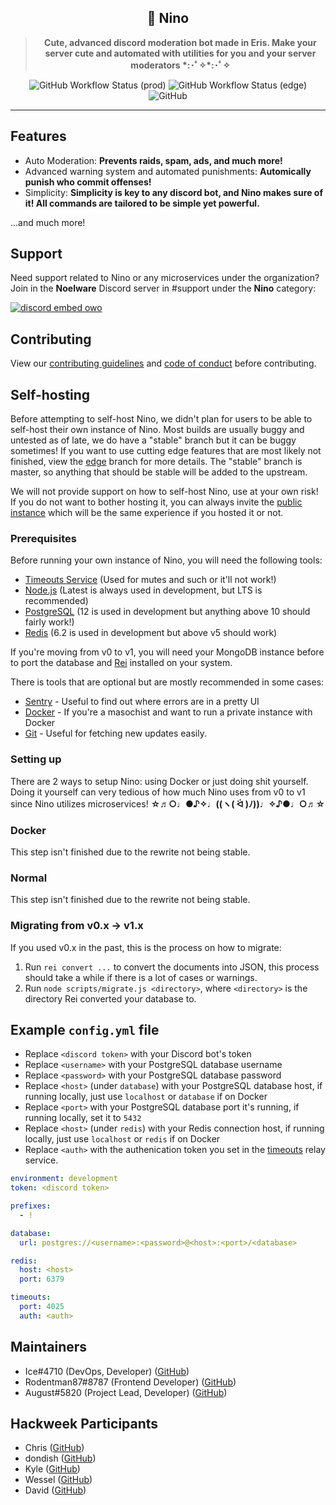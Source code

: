 <div align='center'>
  <h2>🔨 Nino</h2>
  <blockquote><strong>Cute, advanced discord moderation bot made in Eris. Make your server cute and automated with utilities for you and your server moderators *:･ﾟ✧*:･ﾟ✧</strong></blockquote>
</div>

<div align='center'>
    <img alt="GitHub Workflow Status (prod)" src="https://img.shields.io/github/workflow/status/NinoDiscord/Nino/ESLint/master?style=flat-square" />
    <img alt="GitHub Workflow Status (edge)" src="https://img.shields.io/github/workflow/status/NinoDiscord/Nino/ESLint/edge?style=flat-square" />
    <img alt="GitHub" src="https://img.shields.io/github/license/NinoDiscord/Nino?style=flat-square" />
</div>

<hr />

## Features
- Auto Moderation: **Prevents raids, spam, ads, and much more!**
- Advanced warning system and automated punishments: **Automically punish who commit offenses!**
- Simplicity: **Simplicity is key to any discord bot, and Nino makes sure of it! All commands are tailored to be simple yet powerful.**

...and much more!

## Support
Need support related to Nino or any microservices under the organization? Join in the **Noelware** Discord server in #support under the **Nino** category:

[![discord embed owo](https://discord.com/api/v8/guilds/824066105102303232/widget.png?style=banner3)](https://discord.gg/ATmjFH9kMH)

## Contributing
View our [contributing guidelines](https://github.com/NinoDiscord/Nino/blob/master/.github/CONTRIBUTING.md) and [code of conduct](https://github.com/NinoDiscord/Nino/blob/master/.github/CODE_OF_CONDUCT.md) before contributing.

## Self-hosting
Before attempting to self-host Nino, we didn't plan for users to be able to self-host their own instance of Nino. Most builds are usually buggy and untested as of late, we do have a "stable" branch but it can be buggy sometimes! If you want to use cutting edge features that are most likely not finished, view the [edge](https://github.com/NinoDiscord/Nino/tree/edge) branch for more details. The "stable" branch is master, so anything that should be stable will be added to the upstream.

We will not provide support on how to self-host Nino, use at your own risk! If you do not want to bother hosting it, you can always invite the [public instance](https://discord.com/oauth2/authorize?client_id=531613242473054229&scope=bot) which will be the same experience if you hosted it or not.

### Prerequisites
Before running your own instance of Nino, you will need the following tools:

- [Timeouts Service](https://github.com/NinoDiscord/timeouts) (Used for mutes and such or it'll not work!)
- [Node.js](https://nodejs.org) (Latest is always used in development, but LTS is recommended)
- [PostgreSQL](https://postgresql.org) (12 is used in development but anything above 10 should fairly work!)
- [Redis](https://redis.io) (6.2 is used in development but above v5 should work)

If you're moving from v0 to v1, you will need your MongoDB instance before to port the database and [Rei](https://github.com/NinoDiscord/Rei) installed on your system.

There is tools that are optional but are mostly recommended in some cases:

- [Sentry](https://sentry.io) - Useful to find out where errors are in a pretty UI
- [Docker](https://docker.com) - If you're a masochist and want to run a private instance with Docker
- [Git](https://git-scm.com) - Useful for fetching new updates easily.

### Setting up
There are 2 ways to setup Nino: using Docker or just doing shit yourself. Doing it yourself can very tedious
of how much Nino uses from v0 to v1 since Nino utilizes microservices! **☆♬○♩●♪✧♩((ヽ( ᐛ )ﾉ))♩✧♪●♩○♬☆**

### Docker
This step isn't finished due to the rewrite not being stable.

### Normal
This step isn't finished due to the rewrite not being stable.

### Migrating from v0.x -> v1.x
If you used v0.x in the past, this is the process on how to migrate:

1. Run `rei convert ...` to convert the documents into JSON, this process should take a while if there is a lot of cases or warnings.
2. Run `node scripts/migrate.js <directory>`, where `<directory>` is the directory Rei converted your database to.

## Example `config.yml` file
- Replace `<discord token>` with your Discord bot's token
- Replace `<username>` with your PostgreSQL database username
- Replace `<password>` with your PostgreSQL database password
- Replace `<host>` (under `database`) with your PostgreSQL database host, if running locally, just use `localhost` or `database` if on Docker
- Replace `<port>` with your PostgreSQL database port it's running, if running locally, set it to `5432`
- Replace `<host>` (under `redis`) with your Redis connection host, if running locally, just use `localhost` or `redis` if on Docker
- Replace `<auth>` with the authenication token you set in the [timeouts](https://github.com/NinoDiscord/timeouts) relay service.

```yml
environment: development
token: <discord token>

prefixes:
  - !

database:
  url: postgres://<username>:<password>@<host>:<port>/<database>

redis:
  host: <host>
  port: 6379

timeouts:
  port: 4025
  auth: <auth>
```

## Maintainers
* Ice#4710 (DevOps, Developer) ([GitHub](https://github.com/IceeMC))
* Rodentman87#8787 (Frontend Developer) ([GitHub](https://github.com/Rodentman87))
* August#5820 (Project Lead, Developer) ([GitHub](https://github.com/auguwu))

## Hackweek Participants
* Chris ([GitHub](https://github.com/auguwu))
* dondish ([GitHub](https://github.com/dondish))
* Kyle ([GitHub](https://github.com/scrap))
* Wessel ([GitHub](https://github.com/Wessel))
* David ([GitHub](https://github.com/davidjcralph))
